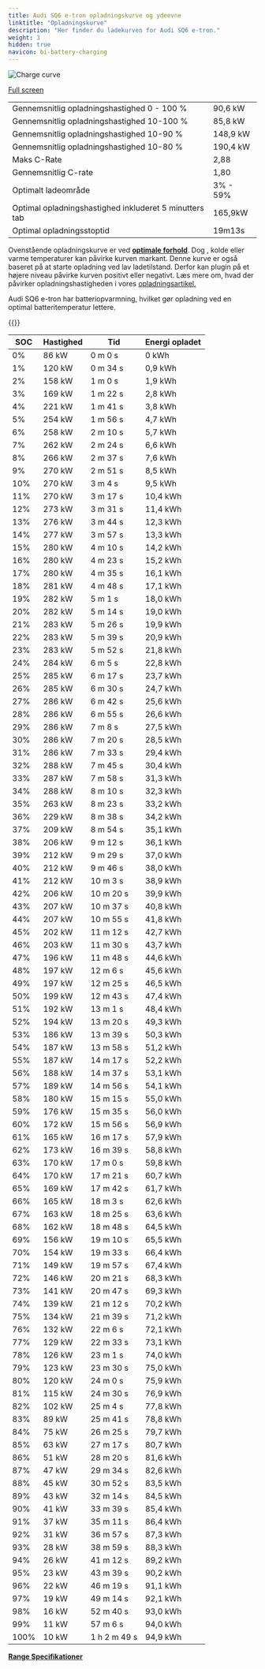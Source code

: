 ```yaml
---
title: Audi SQ6 e-tron opladningskurve og ydeevne
linktitle: "Opladningskurve"
description: "Her finder du ladekurven for Audi SQ6 e-tron."
weight: 3
hidden: true
navicon: bi-battery-charging
---
```

<!-- markdownlint-disable MD033 -->
<img src="/images/models/audi/q6_e-tron/sq6_e-tron/chargingcurve.svg" alt="Charge curve" class="img-fluid">

[Full screen](/images/models/audi/q6_e-tron/sq6_e-tron/chargingcurve.svg)


<table class="table table-striped border">
<tbody>
<tr>
<td>Gennemsnitlig opladningshastighed 0 - 100 %</td><td>90,6 kW</td>
</tr>
<tr>
<td>Gennemsnitlig opladningshastighed 10-100 %</td><td>85,8 kW</td>
</tr>
<tr>
<td>Gennemsnitlig opladningshastighed 10-90 %</td><td>148,9 kW</td>
</tr>
<tr>
<td>Gennemsnitlig opladningshastighed 10-80 %</td><td>190,4 kW</td>
</tr>
<tr>
<td>Maks C-Rate</td><td>2,88</td>
</tr>
<tr>
<td>Gennemsnitlig C-rate</td><td>1,80</td>
</tr>
<tr>
<td>Optimalt ladeområde</td><td>3% - 59%</td>
</tr>
<tr>
<td>Optimal opladningshastighed inkluderet 5 minutters tab</td><td>165,9kW</td>
</tr>
<tr>
<td>Optimal opladningsstoptid</td><td>19m13s</td>
</tr>
</tbody>
</table>


Ovenstående opladningskurve er ved **[optimale forhold](../../../../../technology/battery/charging/#temperatur)**. Dog , kolde eller varme temperaturer kan påvirke kurven markant. Denne kurve er også baseret på at starte opladning ved lav ladetilstand. Derfor kan plugin på et højere niveau påvirke kurven positivt eller negativt. Læs mere om, hvad der påvirker opladningshastigheden i vores [opladningsartikel.](../../../../../technology/battery/charging/)


Audi SQ6 e-tron har batteriopvarmning, hvilket gør opladning ved en optimal batteritemperatur lettere.


{{<evkxdisplayaddarticle />}}
<table class="table table-striped border">
<thead>
<tr><th>SOC</th><th>Hastighed</th><th>Tid</th><th>Energi opladet</th></tr>
</thead>
<tbody>
<tr>
<td>0%</td><td>86 kW</td><td> 0 m 0 s </td><td>0 kWh </td>
</tr>
<tr>
<td>1%</td><td>120 kW</td><td> 0 m 34 s </td><td>0,9 kWh </td>
</tr>
<tr>
<td>2%</td><td>158 kW</td><td> 1 m 0 s </td><td>1,9 kWh </td>
</tr>
<tr>
<td>3%</td><td>169 kW</td><td> 1 m 22 s </td><td>2,8 kWh </td>
</tr>
<tr>
<td>4%</td><td>221 kW</td><td> 1 m 41 s </td><td>3,8 kWh </td>
</tr>
<tr>
<td>5%</td><td>254 kW</td><td> 1 m 56 s </td><td>4,7 kWh </td>
</tr>
<tr>
<td>6%</td><td>258 kW</td><td> 2 m 10 s </td><td>5,7 kWh </td>
</tr>
<tr>
<td>7%</td><td>262 kW</td><td> 2 m 24 s </td><td>6,6 kWh </td>
</tr>
<tr>
<td>8%</td><td>266 kW</td><td> 2 m 37 s </td><td>7,6 kWh </td>
</tr>
<tr>
<td>9%</td><td>270 kW</td><td> 2 m 51 s </td><td>8,5 kWh </td>
</tr>
<tr>
<td>10%</td><td>270 kW</td><td> 3 m 4 s </td><td>9,5 kWh </td>
</tr>
<tr>
<td>11%</td><td>270 kW</td><td> 3 m 17 s </td><td>10,4 kWh </td>
</tr>
<tr>
<td>12%</td><td>273 kW</td><td> 3 m 31 s </td><td>11,4 kWh </td>
</tr>
<tr>
<td>13%</td><td>276 kW</td><td> 3 m 44 s </td><td>12,3 kWh </td>
</tr>
<tr>
<td>14%</td><td>277 kW</td><td> 3 m 57 s </td><td>13,3 kWh </td>
</tr>
<tr>
<td>15%</td><td>280 kW</td><td> 4 m 10 s </td><td>14,2 kWh </td>
</tr>
<tr>
<td>16%</td><td>280 kW</td><td> 4 m 23 s </td><td>15,2 kWh </td>
</tr>
<tr>
<td>17%</td><td>280 kW</td><td> 4 m 35 s </td><td>16,1 kWh </td>
</tr>
<tr>
<td>18%</td><td>281 kW</td><td> 4 m 48 s </td><td>17,1 kWh </td>
</tr>
<tr>
<td>19%</td><td>282 kW</td><td> 5 m 1 s </td><td>18,0 kWh </td>
</tr>
<tr>
<td>20%</td><td>282 kW</td><td> 5 m 14 s </td><td>19,0 kWh </td>
</tr>
<tr>
<td>21%</td><td>283 kW</td><td> 5 m 26 s </td><td>19,9 kWh </td>
</tr>
<tr>
<td>22%</td><td>283 kW</td><td> 5 m 39 s </td><td>20,9 kWh </td>
</tr>
<tr>
<td>23%</td><td>283 kW</td><td> 5 m 52 s </td><td>21,8 kWh </td>
</tr>
<tr>
<td>24%</td><td>284 kW</td><td> 6 m 5 s </td><td>22,8 kWh </td>
</tr>
<tr>
<td>25%</td><td>285 kW</td><td> 6 m 17 s </td><td>23,7 kWh </td>
</tr>
<tr>
<td>26%</td><td>285 kW</td><td> 6 m 30 s </td><td>24,7 kWh </td>
</tr>
<tr>
<td>27%</td><td>286 kW</td><td> 6 m 42 s </td><td>25,6 kWh </td>
</tr>
<tr>
<td>28%</td><td>286 kW</td><td> 6 m 55 s </td><td>26,6 kWh </td>
</tr>
<tr>
<td>29%</td><td>286 kW</td><td> 7 m 8 s </td><td>27,5 kWh </td>
</tr>
<tr>
<td>30%</td><td>286 kW</td><td> 7 m 20 s </td><td>28,5 kWh </td>
</tr>
<tr>
<td>31%</td><td>286 kW</td><td> 7 m 33 s </td><td>29,4 kWh </td>
</tr>
<tr>
<td>32%</td><td>288 kW</td><td> 7 m 45 s </td><td>30,4 kWh </td>
</tr>
<tr>
<td>33%</td><td>287 kW</td><td> 7 m 58 s </td><td>31,3 kWh </td>
</tr>
<tr>
<td>34%</td><td>288 kW</td><td> 8 m 10 s </td><td>32,3 kWh </td>
</tr>
<tr>
<td>35%</td><td>263 kW</td><td> 8 m 23 s </td><td>33,2 kWh </td>
</tr>
<tr>
<td>36%</td><td>229 kW</td><td> 8 m 38 s </td><td>34,2 kWh </td>
</tr>
<tr>
<td>37%</td><td>209 kW</td><td> 8 m 54 s </td><td>35,1 kWh </td>
</tr>
<tr>
<td>38%</td><td>206 kW</td><td> 9 m 12 s </td><td>36,1 kWh </td>
</tr>
<tr>
<td>39%</td><td>212 kW</td><td> 9 m 29 s </td><td>37,0 kWh </td>
</tr>
<tr>
<td>40%</td><td>212 kW</td><td> 9 m 46 s </td><td>38,0 kWh </td>
</tr>
<tr>
<td>41%</td><td>212 kW</td><td> 10 m 3 s </td><td>38,9 kWh </td>
</tr>
<tr>
<td>42%</td><td>206 kW</td><td> 10 m 20 s </td><td>39,9 kWh </td>
</tr>
<tr>
<td>43%</td><td>207 kW</td><td> 10 m 37 s </td><td>40,8 kWh </td>
</tr>
<tr>
<td>44%</td><td>207 kW</td><td> 10 m 55 s </td><td>41,8 kWh </td>
</tr>
<tr>
<td>45%</td><td>202 kW</td><td> 11 m 12 s </td><td>42,7 kWh </td>
</tr>
<tr>
<td>46%</td><td>203 kW</td><td> 11 m 30 s </td><td>43,7 kWh </td>
</tr>
<tr>
<td>47%</td><td>196 kW</td><td> 11 m 48 s </td><td>44,6 kWh </td>
</tr>
<tr>
<td>48%</td><td>197 kW</td><td> 12 m 6 s </td><td>45,6 kWh </td>
</tr>
<tr>
<td>49%</td><td>197 kW</td><td> 12 m 25 s </td><td>46,5 kWh </td>
</tr>
<tr>
<td>50%</td><td>199 kW</td><td> 12 m 43 s </td><td>47,4 kWh </td>
</tr>
<tr>
<td>51%</td><td>192 kW</td><td> 13 m 1 s </td><td>48,4 kWh </td>
</tr>
<tr>
<td>52%</td><td>194 kW</td><td> 13 m 20 s </td><td>49,3 kWh </td>
</tr>
<tr>
<td>53%</td><td>186 kW</td><td> 13 m 39 s </td><td>50,3 kWh </td>
</tr>
<tr>
<td>54%</td><td>187 kW</td><td> 13 m 58 s </td><td>51,2 kWh </td>
</tr>
<tr>
<td>55%</td><td>187 kW</td><td> 14 m 17 s </td><td>52,2 kWh </td>
</tr>
<tr>
<td>56%</td><td>188 kW</td><td> 14 m 37 s </td><td>53,1 kWh </td>
</tr>
<tr>
<td>57%</td><td>189 kW</td><td> 14 m 56 s </td><td>54,1 kWh </td>
</tr>
<tr>
<td>58%</td><td>180 kW</td><td> 15 m 15 s </td><td>55,0 kWh </td>
</tr>
<tr>
<td>59%</td><td>176 kW</td><td> 15 m 35 s </td><td>56,0 kWh </td>
</tr>
<tr>
<td>60%</td><td>172 kW</td><td> 15 m 56 s </td><td>56,9 kWh </td>
</tr>
<tr>
<td>61%</td><td>165 kW</td><td> 16 m 17 s </td><td>57,9 kWh </td>
</tr>
<tr>
<td>62%</td><td>173 kW</td><td> 16 m 39 s </td><td>58,8 kWh </td>
</tr>
<tr>
<td>63%</td><td>170 kW</td><td> 17 m 0 s </td><td>59,8 kWh </td>
</tr>
<tr>
<td>64%</td><td>170 kW</td><td> 17 m 21 s </td><td>60,7 kWh </td>
</tr>
<tr>
<td>65%</td><td>169 kW</td><td> 17 m 42 s </td><td>61,7 kWh </td>
</tr>
<tr>
<td>66%</td><td>165 kW</td><td> 18 m 3 s </td><td>62,6 kWh </td>
</tr>
<tr>
<td>67%</td><td>163 kW</td><td> 18 m 25 s </td><td>63,6 kWh </td>
</tr>
<tr>
<td>68%</td><td>162 kW</td><td> 18 m 48 s </td><td>64,5 kWh </td>
</tr>
<tr>
<td>69%</td><td>156 kW</td><td> 19 m 10 s </td><td>65,5 kWh </td>
</tr>
<tr>
<td>70%</td><td>154 kW</td><td> 19 m 33 s </td><td>66,4 kWh </td>
</tr>
<tr>
<td>71%</td><td>149 kW</td><td> 19 m 57 s </td><td>67,4 kWh </td>
</tr>
<tr>
<td>72%</td><td>146 kW</td><td> 20 m 21 s </td><td>68,3 kWh </td>
</tr>
<tr>
<td>73%</td><td>141 kW</td><td> 20 m 47 s </td><td>69,3 kWh </td>
</tr>
<tr>
<td>74%</td><td>139 kW</td><td> 21 m 12 s </td><td>70,2 kWh </td>
</tr>
<tr>
<td>75%</td><td>134 kW</td><td> 21 m 39 s </td><td>71,2 kWh </td>
</tr>
<tr>
<td>76%</td><td>132 kW</td><td> 22 m 6 s </td><td>72,1 kWh </td>
</tr>
<tr>
<td>77%</td><td>129 kW</td><td> 22 m 33 s </td><td>73,1 kWh </td>
</tr>
<tr>
<td>78%</td><td>126 kW</td><td> 23 m 1 s </td><td>74,0 kWh </td>
</tr>
<tr>
<td>79%</td><td>123 kW</td><td> 23 m 30 s </td><td>75,0 kWh </td>
</tr>
<tr>
<td>80%</td><td>120 kW</td><td> 24 m 0 s </td><td>75,9 kWh </td>
</tr>
<tr>
<td>81%</td><td>115 kW</td><td> 24 m 30 s </td><td>76,9 kWh </td>
</tr>
<tr>
<td>82%</td><td>102 kW</td><td> 25 m 4 s </td><td>77,8 kWh </td>
</tr>
<tr>
<td>83%</td><td>89 kW</td><td> 25 m 41 s </td><td>78,8 kWh </td>
</tr>
<tr>
<td>84%</td><td>75 kW</td><td> 26 m 25 s </td><td>79,7 kWh </td>
</tr>
<tr>
<td>85%</td><td>63 kW</td><td> 27 m 17 s </td><td>80,7 kWh </td>
</tr>
<tr>
<td>86%</td><td>51 kW</td><td> 28 m 20 s </td><td>81,6 kWh </td>
</tr>
<tr>
<td>87%</td><td>47 kW</td><td> 29 m 34 s </td><td>82,6 kWh </td>
</tr>
<tr>
<td>88%</td><td>45 kW</td><td> 30 m 52 s </td><td>83,5 kWh </td>
</tr>
<tr>
<td>89%</td><td>43 kW</td><td> 32 m 14 s </td><td>84,5 kWh </td>
</tr>
<tr>
<td>90%</td><td>41 kW</td><td> 33 m 39 s </td><td>85,4 kWh </td>
</tr>
<tr>
<td>91%</td><td>37 kW</td><td> 35 m 11 s </td><td>86,4 kWh </td>
</tr>
<tr>
<td>92%</td><td>31 kW</td><td> 36 m 57 s </td><td>87,3 kWh </td>
</tr>
<tr>
<td>93%</td><td>28 kW</td><td> 38 m 59 s </td><td>88,3 kWh </td>
</tr>
<tr>
<td>94%</td><td>26 kW</td><td> 41 m 12 s </td><td>89,2 kWh </td>
</tr>
<tr>
<td>95%</td><td>23 kW</td><td> 43 m 39 s </td><td>90,2 kWh </td>
</tr>
<tr>
<td>96%</td><td>22 kW</td><td> 46 m 19 s </td><td>91,1 kWh </td>
</tr>
<tr>
<td>97%</td><td>19 kW</td><td> 49 m 14 s </td><td>92,1 kWh </td>
</tr>
<tr>
<td>98%</td><td>16 kW</td><td> 52 m 40 s </td><td>93,0 kWh </td>
</tr>
<tr>
<td>99%</td><td>11 kW</td><td> 57 m 6 s </td><td>94,0 kWh </td>
</tr>
<tr>
<td>100%</td><td>10 kW</td><td>1 h 2 m 49 s </td><td>94,9 kWh </td>
</tr>
</tbody>
</table>

<div class="mt-3 mb-3">
<a href="../rangeandconsumption/" class="text-decoration-none text-black">
<strong><i class="bi-arrow-left"></i> Range </strong>
</a>
<a href="../specifications/" class="text-decoration-none text-black float-end">
<strong>Specifikationer <i class="bi-arrow-right"></i></strong>
</a>
</div>
